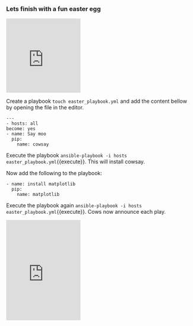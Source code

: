 ### Lets finish with a fun easter egg

<iframe src="https://giphy.com/embed/JoqezKViyMjkahOzD8" width="200" height="200" frameBorder="0" class="giphy-embed" allowFullScreen></iframe>

Create a playbook `touch easter_playbook.yml` and add the content bellow by opening the file in the editor.

    ---
    - hosts: all
    become: yes
    - name: Say moo
      pip:
        name: cowsay

Execute the playbook `ansible-playbook -i hosts easter_playbook.yml`{{execute}}. This will install cowsay.

Now add the following to the playbook:

    - name: install matplotlib
      pip:
        name: matplotlib

Execute the playbook again `ansible-playbook -i hosts easter_playbook.yml`{{execute}}. Cows now announce each play.

<iframe src="https://giphy.com/embed/3ohs4dsfwr3J53qrS0" width="200" height="270" frameBorder="0" class="giphy-embed" allowFullScreen></iframe>
